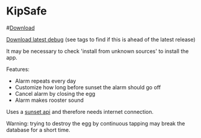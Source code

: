 # KipSafe

#[Download](https://github.com/PHPirates/KipSafe/blob/master/KipSafe/app/KipSafe-release1.3.apk?raw=true)

[Download latest debug](https://github.com/PHPirates/KipSafe/raw/master/KipSafe/app/build/outputs/apk/KipSafe-debug.apk) (see tags to find if this is ahead of the latest release)

It may be necessary to check 'install from unknown sources' to install the app.

Features:

* Alarm repeats every day
* Customize how long before sunset the alarm should go off
* Cancel alarm by closing the egg
* Alarm makes rooster sound

Uses a [sunset api](http://sunrise-sunset.org/api) and therefore needs internet connection.

Warning: trying to destroy the egg by continuous tapping may break the database for a short time.
